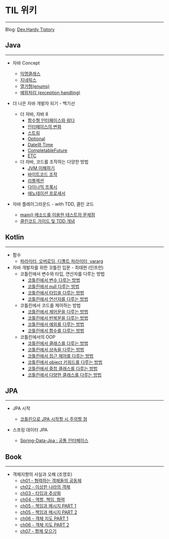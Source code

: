 # TIL 위키
---
Blog: [Dev.Hardy Tistory](https://dev-hazzang.tistory.com/)

## Java
---
* 자바 Concept 
    * [익명클래스](https://github.com/hazzang777/TIL/blob/main/JAVA/%EC%9E%90%EB%B0%94%20Concept/01_%EC%9D%B5%EB%AA%85%ED%81%B4%EB%9E%98%EC%8A%A4.md)
    * [지네릭스](https://github.com/hazzang777/TIL/blob/main/JAVA/%EC%9E%90%EB%B0%94%20Concept/02_%EC%A7%80%EB%84%A4%EB%A6%AD%EC%8A%A4.md)
    * [열거형(enums)](https://github.com/hazzang777/TIL/blob/main/JAVA/%EC%9E%90%EB%B0%94%20Concept/03_%EC%97%B4%EA%B1%B0%ED%98%95(enums).md)
    * [예외처리 (exception handling)](https://github.com/hazzang777/TIL/blob/main/JAVA/%EC%9E%90%EB%B0%94%20Concept/04_%EC%98%88%EC%99%B8%EC%B2%98%EB%A6%AC.md)  
  
* 더 나은 자바 개발자 되기 - 백기선
    * 더 자바, 자바 8
        * [함수형 인터페이스와 람다](https://github.com/hazzang777/TIL/blob/main/JAVA/%EB%8D%94%20%EC%9E%90%EB%B0%94/01_%ED%95%A8%EC%88%98%ED%98%95%20%EC%9D%B8%ED%84%B0%ED%8E%98%EC%9D%B4%EC%8A%A4%EC%99%80%20%EB%9E%8C%EB%8B%A4.md)
        * [인터페이스의 변화](https://github.com/hazzang777/TIL/blob/main/JAVA/%EB%8D%94%20%EC%9E%90%EB%B0%94/02_%EC%9D%B8%ED%84%B0%ED%8E%98%EC%9D%B4%EC%8A%A4%EC%9D%98%20%EB%B3%80%ED%99%94.md)
        * [스트림](https://github.com/hazzang777/TIL/blob/main/JAVA/%EB%8D%94%20%EC%9E%90%EB%B0%94/03_%EC%8A%A4%ED%8A%B8%EB%A6%BC.md)
        * [Optional](https://github.com/hazzang777/TIL/blob/main/JAVA/%EB%8D%94%20%EC%9E%90%EB%B0%94/04_Optional.md)
        * [Date와 Time](https://github.com/hazzang777/TIL/blob/main/JAVA/%EB%8D%94%20%EC%9E%90%EB%B0%94/05_Date%EC%99%80%20Time.md)
        * [CompletableFuture](https://github.com/hazzang777/TIL/blob/main/JAVA/%EB%8D%94%20%EC%9E%90%EB%B0%94/06_CompletableFuture.md)
        * [ETC](https://github.com/hazzang777/TIL/blob/main/JAVA/%EB%8D%94%20%EC%9E%90%EB%B0%94/07_ETC.md)  
    * 더 자바, 코드를 조작하는 다양한 방법
        * [JVM 이해하기](https://github.com/hazzang777/TIL/blob/main/JAVA/%EC%BD%94%EB%93%9C%EB%A5%BC%20%EC%A1%B0%EC%9E%91%ED%95%98%EB%8A%94%20%EB%8B%A4%EC%96%91%ED%95%9C%20%EB%B0%A9%EB%B2%95/01_JVM%20%EC%9D%B4%ED%95%B4%ED%95%98%EA%B8%B0.md)
        * [바이트코드 조작](https://github.com/hazzang777/TIL/blob/main/JAVA/%EC%BD%94%EB%93%9C%EB%A5%BC%20%EC%A1%B0%EC%9E%91%ED%95%98%EB%8A%94%20%EB%8B%A4%EC%96%91%ED%95%9C%20%EB%B0%A9%EB%B2%95/02_%EB%B0%94%EC%9D%B4%ED%8A%B8%EC%BD%94%EB%93%9C%20%EC%A1%B0%EC%9E%91.md)
        * [리플렉션](https://github.com/hazzang777/TIL/blob/main/JAVA/%EC%BD%94%EB%93%9C%EB%A5%BC%20%EC%A1%B0%EC%9E%91%ED%95%98%EB%8A%94%20%EB%8B%A4%EC%96%91%ED%95%9C%20%EB%B0%A9%EB%B2%95/03_%EB%A6%AC%ED%94%8C%EB%A0%89%EC%85%98.md)
        * [다이나믹 프록시](https://github.com/hazzang777/TIL/blob/main/JAVA/%EC%BD%94%EB%93%9C%EB%A5%BC%20%EC%A1%B0%EC%9E%91%ED%95%98%EB%8A%94%20%EB%8B%A4%EC%96%91%ED%95%9C%20%EB%B0%A9%EB%B2%95/04_%EB%8B%A4%EC%9D%B4%EB%82%98%EB%AF%B9%20%ED%94%84%EB%A1%9D%EC%8B%9C.md) 
        * [애노테이션 프로세서](https://github.com/hazzang777/TIL/blob/main/JAVA/%EC%BD%94%EB%93%9C%EB%A5%BC%20%EC%A1%B0%EC%9E%91%ED%95%98%EB%8A%94%20%EB%8B%A4%EC%96%91%ED%95%9C%20%EB%B0%A9%EB%B2%95/05_%EC%95%A0%EB%85%B8%ED%85%8C%EC%9D%B4%EC%85%98%20%ED%94%84%EB%A1%9C%EC%84%B8%EC%84%9C.md)       
* 자바 플레이그라운드 - with TDD, 클린 코드  
    * [main() 메소드를 이용한 테스트의 문제점](https://github.com/hazzang777/TIL/blob/main/JAVA/TEST/01_main()%20%EB%A9%94%EC%86%8C%EB%93%9C%EB%A5%BC%20%EC%9D%B4%EC%9A%A9%ED%95%9C%20%ED%85%8C%EC%8A%A4%ED%8A%B8%EC%9D%98%20%EB%AC%B8%EC%A0%9C%EC%A0%90.md)
    * [클린코드 가이드 및 TDD 개념](https://github.com/hazzang777/TIL/blob/main/JAVA/%EC%9E%90%EB%B0%94%ED%94%8C%EB%A0%88%EC%9D%B4%EA%B7%B8%EB%9D%BC%EC%9A%B4%EB%93%9C%20-%20with%20TDD%2C%20%ED%81%B4%EB%A6%B0%EC%BD%94%EB%93%9C/02_%ED%81%B4%EB%A6%B0%EC%BD%94%EB%93%9C%20%EA%B0%80%EC%9D%B4%EB%93%9C%20%EB%B0%8F%20TDD%20%EA%B0%9C%EB%85%90.md)

## Kotlin
---
* 함수  
    * [파라미터, 오버로딩, 디폴트 파라미터, vararg](https://github.com/hazzang777/TIL/blob/main/Kotlin/01_function/basic_function.md)
* 자바 개발자를 위한 코틀린 입문 - 최태현 (인프런)
    * 코틀린에서 변수와 타입, 연산자를 다루는 방법  
        * [코틀린에서 변수 다루는 방법](https://github.com/hazzang777/TIL/blob/main/Kotlin/%EC%9E%90%EB%B0%94%20%EA%B0%9C%EB%B0%9C%EC%9E%90%EB%A5%BC%20%EC%9C%84%ED%95%9C%20%EC%BD%94%ED%8B%80%EB%A6%B0%20%EC%9E%85%EB%AC%B8/01_%EC%BD%94%ED%8B%80%EB%A6%B0%EC%97%90%EC%84%9C%20%EB%B3%80%EC%88%98%20%EB%8B%A4%EB%A3%A8%EB%8A%94%20%EB%B0%A9%EB%B2%95.md)
        * [코틀린에서 null 다루는 방법](https://github.com/hazzang777/TIL/blob/main/Kotlin/%EC%9E%90%EB%B0%94%20%EA%B0%9C%EB%B0%9C%EC%9E%90%EB%A5%BC%20%EC%9C%84%ED%95%9C%20%EC%BD%94%ED%8B%80%EB%A6%B0%20%EC%9E%85%EB%AC%B8/02_%EC%BD%94%ED%8B%80%EB%A6%B0%EC%97%90%EC%84%9C%20null%20%EB%8B%A4%EB%A3%A8%EB%8A%94%20%EB%B0%A9%EB%B2%95.md)
        * [코틀린에서 타입을 다루는 방법](https://github.com/hazzang777/TIL/blob/main/Kotlin/%EC%9E%90%EB%B0%94%20%EA%B0%9C%EB%B0%9C%EC%9E%90%EB%A5%BC%20%EC%9C%84%ED%95%9C%20%EC%BD%94%ED%8B%80%EB%A6%B0%20%EC%9E%85%EB%AC%B8/03_%EC%BD%94%ED%8B%80%EB%A6%B0%EC%97%90%EC%84%9C%20type%EC%9D%84%20%EB%8B%A4%EB%A3%A8%EB%8A%94%20%EB%B0%A9%EB%B2%95.md)
        * [코틀린에서 연산자를 다루는 방법](https://github.com/hazzang777/TIL/blob/main/Kotlin/%EC%9E%90%EB%B0%94%20%EA%B0%9C%EB%B0%9C%EC%9E%90%EB%A5%BC%20%EC%9C%84%ED%95%9C%20%EC%BD%94%ED%8B%80%EB%A6%B0%20%EC%9E%85%EB%AC%B8/04_%EC%BD%94%ED%8B%80%EB%A6%B0%EC%97%90%EC%84%9C%20%EC%97%B0%EC%82%B0%EC%9E%90%EB%A5%BC%20%EB%8B%A4%EB%A3%A8%EB%8A%94%20%EB%B0%A9%EB%B2%95.md)
    * 코틀린에서 코드를 제어하는 방법  
        * [코틀린에서 제어문을 다루는 방법](https://github.com/hazzang777/TIL/blob/main/Kotlin/%EC%9E%90%EB%B0%94%20%EA%B0%9C%EB%B0%9C%EC%9E%90%EB%A5%BC%20%EC%9C%84%ED%95%9C%20%EC%BD%94%ED%8B%80%EB%A6%B0%20%EC%9E%85%EB%AC%B8/05_%EC%BD%94%ED%8B%80%EB%A6%B0%EC%97%90%EC%84%9C%20%EC%A0%9C%EC%96%B4%EB%AC%B8%EC%9D%84%20%EB%8B%A4%EB%A3%A8%EB%8A%94%20%EB%B0%A9%EB%B2%95.md)
        * [코틀린에서 반복문을 다루는 방법](https://github.com/hazzang777/TIL/blob/main/Kotlin/%EC%9E%90%EB%B0%94%20%EA%B0%9C%EB%B0%9C%EC%9E%90%EB%A5%BC%20%EC%9C%84%ED%95%9C%20%EC%BD%94%ED%8B%80%EB%A6%B0%20%EC%9E%85%EB%AC%B8/06_%EC%BD%94%ED%8B%80%EB%A6%B0%EC%97%90%EC%84%9C%20%EB%B0%98%EB%B3%B5%EB%AC%B8%EC%9D%84%20%EB%8B%A4%EB%A3%A8%EB%8A%94%20%EB%B0%A9%EB%B2%95.md)
        * [코틀린에서 예외를 다루는 방법](https://github.com/hazzang777/TIL/blob/main/Kotlin/%EC%9E%90%EB%B0%94%20%EA%B0%9C%EB%B0%9C%EC%9E%90%EB%A5%BC%20%EC%9C%84%ED%95%9C%20%EC%BD%94%ED%8B%80%EB%A6%B0%20%EC%9E%85%EB%AC%B8/07_%EC%BD%94%ED%8B%80%EB%A6%B0%EC%97%90%EC%84%9C%20%EC%98%88%EC%99%B8%EB%A5%BC%20%EB%8B%A4%EB%A3%A8%EB%8A%94%20%EB%B0%A9%EB%B2%95.md)
        * [코틀린에서 함수를 다루는 방법](https://github.com/hazzang777/TIL/blob/main/Kotlin/%EC%9E%90%EB%B0%94%20%EA%B0%9C%EB%B0%9C%EC%9E%90%EB%A5%BC%20%EC%9C%84%ED%95%9C%20%EC%BD%94%ED%8B%80%EB%A6%B0%20%EC%9E%85%EB%AC%B8/08_%EC%BD%94%ED%8B%80%EB%A6%B0%EC%97%90%EC%84%9C%20%ED%95%A8%EC%88%98%EB%A5%BC%20%EB%8B%A4%EB%A3%A8%EB%8A%94%20%EB%B0%A9%EB%B2%95.md)
    * 코틀린에서의 OOP  
        * [코틀린에서 클래스를 다루는 방법](https://github.com/hazzang777/TIL/blob/main/Kotlin/%EC%9E%90%EB%B0%94%20%EA%B0%9C%EB%B0%9C%EC%9E%90%EB%A5%BC%20%EC%9C%84%ED%95%9C%20%EC%BD%94%ED%8B%80%EB%A6%B0%20%EC%9E%85%EB%AC%B8/09_%EC%BD%94%ED%8B%80%EB%A6%B0%EC%97%90%EC%84%9C%20%ED%81%B4%EB%9E%98%EC%8A%A4%EB%A5%BC%20%EB%8B%A4%EB%A3%A8%EB%8A%94%20%EB%B0%A9%EB%B2%95.md)
        * [코틀린에서 상속을 다루는 방법](https://github.com/hazzang777/TIL/blob/main/Kotlin/%EC%9E%90%EB%B0%94%20%EA%B0%9C%EB%B0%9C%EC%9E%90%EB%A5%BC%20%EC%9C%84%ED%95%9C%20%EC%BD%94%ED%8B%80%EB%A6%B0%20%EC%9E%85%EB%AC%B8/10_%EC%BD%94%ED%8B%80%EB%A6%B0%EC%97%90%EC%84%9C%20%EC%83%81%EC%86%8D%EC%9D%84%20%EB%8B%A4%EB%A3%A8%EB%8A%94%20%EB%B0%A9%EB%B2%95.md)
        * [코틀린에서 접근 제어를 다루는 방법](https://github.com/hazzang777/TIL/blob/main/Kotlin/%EC%9E%90%EB%B0%94%20%EA%B0%9C%EB%B0%9C%EC%9E%90%EB%A5%BC%20%EC%9C%84%ED%95%9C%20%EC%BD%94%ED%8B%80%EB%A6%B0%20%EC%9E%85%EB%AC%B8/11_%EC%BD%94%ED%8B%80%EB%A6%B0%EC%97%90%EC%84%9C%20%EC%A0%91%EA%B7%BC%20%EC%A0%9C%EC%96%B4%EB%A5%BC%20%EB%8B%A4%EB%A3%A8%EB%8A%94%20%EB%B0%A9%EB%B2%95.md)
        * [코틀린에서 object 키워드를 다루는 방법](https://github.com/hazzang777/TIL/blob/main/Kotlin/%EC%9E%90%EB%B0%94%20%EA%B0%9C%EB%B0%9C%EC%9E%90%EB%A5%BC%20%EC%9C%84%ED%95%9C%20%EC%BD%94%ED%8B%80%EB%A6%B0%20%EC%9E%85%EB%AC%B8/12_%EC%BD%94%ED%8B%80%EB%A6%B0%EC%97%90%EC%84%9C%20object%20%ED%82%A4%EC%9B%8C%EB%93%9C%EB%A5%BC%20%EB%8B%A4%EB%A3%A8%EB%8A%94%20%EB%B0%A9%EB%B2%95.md)
        * [코틀린에서 중첩 클래스를 다루는 방법](https://github.com/hazzang777/TIL/blob/main/Kotlin/%EC%9E%90%EB%B0%94%20%EA%B0%9C%EB%B0%9C%EC%9E%90%EB%A5%BC%20%EC%9C%84%ED%95%9C%20%EC%BD%94%ED%8B%80%EB%A6%B0%20%EC%9E%85%EB%AC%B8/13_%EC%BD%94%ED%8B%80%EB%A6%B0%EC%97%90%EC%84%9C%20%EC%A4%91%EC%B2%A9%20%ED%81%B4%EB%9E%98%EC%8A%A4%EB%A5%BC%20%EB%8B%A4%EB%A3%A8%EB%8A%94%20%EB%B0%A9%EB%B2%95.md)
        * [코틀린에서 다양한 클래스를 다루는 방법](https://github.com/hazzang777/TIL/blob/main/Kotlin/%EC%9E%90%EB%B0%94%20%EA%B0%9C%EB%B0%9C%EC%9E%90%EB%A5%BC%20%EC%9C%84%ED%95%9C%20%EC%BD%94%ED%8B%80%EB%A6%B0%20%EC%9E%85%EB%AC%B8/14_%EC%BD%94%ED%8B%80%EB%A6%B0%EC%97%90%EC%84%9C%20%EB%8B%A4%EC%96%91%ED%95%9C%20%ED%81%B4%EB%9E%98%EC%8A%A4%EB%A5%BC%20%EB%8B%A4%EB%A3%A8%EB%8A%94%20%EB%B0%A9%EB%B2%95.md)


## JPA
---
* JPA 시작
    * [코틀린으로 JPA 시작할 시 주의할 점](https://github.com/hazzang777/TIL/blob/main/JPA/01_INTRO/01_start_JPA_kotlin.md)

* 스프링 데이터 JPA
    * [Spring-Data-Jpa : 공통 인터페이스](https://github.com/hazzang777/TIL/blob/main/JPA/01_INTRO/02_spring-data-jpa_common_interface.md)

## Book
---
* 객체지향의 사실과 오해 (조영호)     
    * [ch01 - 협력하는 객체들의 공동체](https://github.com/hazzang777/TIL/blob/main/Book/%EA%B0%9D%EC%B2%B4%EC%A7%80%ED%96%A5%EC%9D%98%EC%82%AC%EC%8B%A4%EA%B3%BC%EC%98%A4%ED%95%B4/01_%ED%98%91%EB%A0%A5%ED%95%98%EB%8A%94%20%EA%B0%9D%EC%B2%B4%EB%93%A4%EC%9D%98%20%EA%B3%B5%EB%8F%99%EC%B2%B4.md)
    * [ch02 - 이상한 나라의 객체](https://github.com/hazzang777/TIL/blob/main/Book/%EA%B0%9D%EC%B2%B4%EC%A7%80%ED%96%A5%EC%9D%98%EC%82%AC%EC%8B%A4%EA%B3%BC%EC%98%A4%ED%95%B4/02_%EC%9D%B4%EC%83%81%ED%95%9C%20%EB%82%98%EB%9D%BC%EC%9D%98%20%EA%B0%9D%EC%B2%B4.md)
    * [ch03 - 타입과 추상화](https://github.com/hazzang777/TIL/blob/main/Book/%EA%B0%9D%EC%B2%B4%EC%A7%80%ED%96%A5%EC%9D%98%EC%82%AC%EC%8B%A4%EA%B3%BC%EC%98%A4%ED%95%B4/03_%ED%83%80%EC%9E%85%EA%B3%BC%20%EC%B6%94%EC%83%81%ED%99%94.md)
    * [ch04 - 역할, 책임, 협력](https://github.com/hazzang777/TIL/blob/main/Book/%EA%B0%9D%EC%B2%B4%EC%A7%80%ED%96%A5%EC%9D%98%EC%82%AC%EC%8B%A4%EA%B3%BC%EC%98%A4%ED%95%B4/04_%EC%97%AD%ED%95%A0%2C%20%EC%B1%85%EC%9E%84%2C%20%ED%98%91%EB%A0%A5.md)
    * [ch05 - 책임과 메시지 PART 1](https://github.com/hazzang777/TIL/blob/main/Book/%EA%B0%9D%EC%B2%B4%EC%A7%80%ED%96%A5%EC%9D%98%EC%82%AC%EC%8B%A4%EA%B3%BC%EC%98%A4%ED%95%B4/05_%EC%B1%85%EC%9E%84%EA%B3%BC%20%EB%A9%94%EC%8B%9C%EC%A7%80%20PART%201.md)
    * [ch05 - 책임과 메시지 PART 2](https://github.com/hazzang777/TIL/blob/main/Book/%EA%B0%9D%EC%B2%B4%EC%A7%80%ED%96%A5%EC%9D%98%EC%82%AC%EC%8B%A4%EA%B3%BC%EC%98%A4%ED%95%B4/06_%EC%B1%85%EC%9E%84%EA%B3%BC%20%EB%A9%94%EC%8B%9C%EC%A7%80%20PART%202.md)
    * [ch06 - 객체 지도 PART 1](https://github.com/hazzang777/TIL/blob/main/Book/%EA%B0%9D%EC%B2%B4%EC%A7%80%ED%96%A5%EC%9D%98%EC%82%AC%EC%8B%A4%EA%B3%BC%EC%98%A4%ED%95%B4/07_%EA%B0%9D%EC%B2%B4%20%EC%A7%80%EB%8F%84%20PART%201.md)
    * [ch06 - 객체 지도 PART 2](https://github.com/hazzang777/TIL/blob/main/Book/%EA%B0%9D%EC%B2%B4%EC%A7%80%ED%96%A5%EC%9D%98%EC%82%AC%EC%8B%A4%EA%B3%BC%EC%98%A4%ED%95%B4/08_%EA%B0%9D%EC%B2%B4%20%EC%A7%80%EB%8F%84%20PART%202.md)
    * [ch07 - 함께 모으기](https://github.com/hazzang777/TIL/blob/main/Book/%EA%B0%9D%EC%B2%B4%EC%A7%80%ED%96%A5%EC%9D%98%EC%82%AC%EC%8B%A4%EA%B3%BC%EC%98%A4%ED%95%B4/09_%ED%95%A8%EA%BB%98%20%EB%AA%A8%EC%9C%BC%EA%B8%B0.md)
